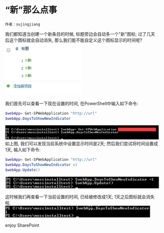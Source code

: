 # “新”那么点事
	作者：sujingjiang

我们都知道当创建一个新条目的时候, 标题旁边会自动多一个"新"图标; 过了几天后这个图标就会自动消失, 那么我们能不能自定义这个图标显示的时间呢?      
![](imgs/20150512.001.png)

我们首先可以查看一下现在设置的时间, 在PowerShell中输入如下命令:
```powershell
$webApp= Get-SPWebApplication "http://url"
$webApp.DaysToShowNewIndicator
```

![](imgs/20150512.002.png)      
如上图, 我们可以发现当前系统中设置显示时间是2天; 然后我们尝试将时间设置成1天, 输入如下命令:
```powershell
$webApp= Get-SPWebApplication "http://url"
$webApp.DaysToShowNewIndicator =1
$webApp.Update()
```

![](imgs/20150512.003.png)

这时候我们再查看一下当前设置的时间, 已经被修改成1天; 1天之后图标就会消失啦.      
![](imgs/20150512.004.png)

enjoy SharePoint



